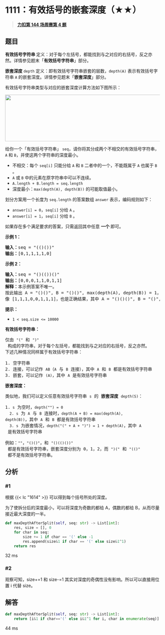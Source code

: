 # 1111：有效括号的嵌套深度（★★）


> <u>**[力扣第 144 场周赛第 4 题](https://leetcode.cn/problems/maximum-nesting-depth-of-two-valid-parentheses-strings/)**</u>

## 题目

<p><strong>有效括号字符串 </strong>定义：对于每个左括号，都能找到与之对应的右括号，反之亦然。详情参见题末「<strong>有效括号字符串</strong>」部分。</p>

<p><strong>嵌套深度</strong> <code>depth</code> 定义：即有效括号字符串嵌套的层数，<code>depth(A)</code> 表示有效括号字符串 <code>A</code> 的嵌套深度。详情参见题末「<strong>嵌套深度</strong>」部分。</p>

<p>有效括号字符串类型与对应的嵌套深度计算方法如下图所示：</p>

<p><img alt="" src="https://assets.leetcode-cn.com/aliyun-lc-upload/uploads/2020/04/01/1111.png" style="height: 152px; width: 600px;"></p>



<p>给你一个「有效括号字符串」 <code>seq</code>，请你将其分成两个不相交的有效括号字符串，<code>A</code> 和 <code>B</code>，并使这两个字符串的深度最小。</p>

<ul>
<li>不相交：每个 <code>seq[i]</code> 只能分给 <code>A</code> 和 <code>B</code> 二者中的一个，不能既属于 <code>A</code> 也属于 <code>B</code> 。</li>
<li><code>A</code> 或 <code>B</code> 中的元素在原字符串中可以不连续。</li>
<li><code>A.length + B.length = seq.length</code></li>
<li>深度最小：<code>max(depth(A), depth(B))</code> 的可能取值最小。 </li>
</ul>

<p>划分方案用一个长度为 <code>seq.length</code> 的答案数组 <code>answer</code> 表示，编码规则如下：</p>

<ul>
<li><code>answer[i] = 0</code>，<code>seq[i]</code> 分给 <code>A</code> 。</li>
<li><code>answer[i] = 1</code>，<code>seq[i]</code> 分给 <code>B</code> 。</li>
</ul>

<p>如果存在多个满足要求的答案，只需返回其中任意 <strong>一个 </strong>即可。</p>



<p><strong>示例 1：</strong></p>

<pre><strong>输入：</strong>seq = &quot;(()())&quot;
<strong>输出：</strong>[0,1,1,1,1,0]
</pre>

<p><strong>示例 2：</strong></p>

<pre><strong>输入：</strong>seq = &quot;()(())()&quot;
<strong>输出：</strong>[0,0,0,1,1,0,1,1]
<strong>解释：</strong>本示例答案不唯一。
按此输出 A = &quot;()()&quot;, B = &quot;()()&quot;, max(depth(A), depth(B)) = 1，它们的深度最小。
像 [1,1,1,0,0,1,1,1]，也是正确结果，其中 A = &quot;()()()&quot;, B = &quot;()&quot;, max(depth(A), depth(B)) = 1 。
</pre>



<p><strong>提示：</strong></p>

<ul>
<li><code>1 &lt; seq.size &lt;= 10000</code></li>
</ul>



<p><strong>有效括号字符串：</strong></p>

<pre>仅由 <code>&quot;(&quot;</code> 和 <code>&quot;)&quot;</code> 构成的字符串，对于每个左括号，都能找到与之对应的右括号，反之亦然。
下述几种情况同样属于有效括号字符串：

1. 空字符串
2. 连接，可以记作 <code>AB</code>（<code>A</code> 与 <code>B</code> 连接），其中 <code>A</code> 和 <code>B</code> 都是有效括号字符串
3. 嵌套，可以记作 <code>(A)</code>，其中 <code>A</code> 是有效括号字符串
</pre>

<p><strong>嵌套深度：</strong></p>

<pre>类似地，我们可以定义任意有效括号字符串 <code>s</code> 的 <strong>嵌套深度</strong> <code>depth(S)</code>：

1.<code> s</code> 为空时，<code>depth(&quot;&quot;) = 0</code>
<code>  2. s</code> 为 <code>A</code> 与 <code>B</code> 连接时，<code>depth(A + B) = max(depth(A), depth(B))</code>，其中 <code>A</code> 和 <code>B</code> 都是有效括号字符串
<code>  3. s</code> 为嵌套情况，<code>depth(&quot;(&quot; + A + &quot;)&quot;) = 1 + depth(A)</code>，其中 <code>A</code> 是有效括号字符串

例如：<code>&quot;&quot;</code>，<code>&quot;()()&quot;</code>，和 <code>&quot;()(()())&quot;</code> 都是有效括号字符串，嵌套深度分别为 0，1，2，而 <code>&quot;)(&quot;</code> 和 <code>&quot;(()&quot;</code> 都不是有效括号字符串。
</pre>


## 分析

### #1

根据 {{< lc "1614" >}} 可以得到每个括号所处的深度。

为了使拆分后的深度最小，可以将深度为奇数的都给 A，偶数的都给 B，从而尽量接近最大深度的一半。

```python
def maxDepthAfterSplit(self, seq: str) -> List[int]:
    res, size = [], 0
    for char in seq:
        size += 1 if char == '(' else -1
        res.append(size&1 if char == '(' else size&1^1)
    return res
```
32 ms

### #2

观察可知，size+=1 和 size-=1 其实对深度的奇偶性没有影响。所以可以直接用位置 i 代替 size。

## 解答

```python
def maxDepthAfterSplit(self, seq: str) -> List[int]:
    return [i&1 if char=='(' else i&1^1 for i, char in enumerate(seq)]
```
44 ms

